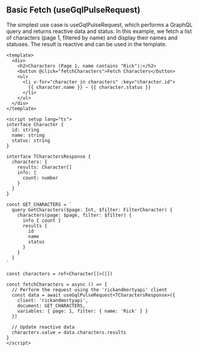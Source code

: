 ## Basic Fetch (useGqlPulseRequest)

The simplest use case is useGqlPulseRequest, which performs a GraphQL query and returns reactive data and status.
In this example, we fetch a list of characters (page 1, filtered by name) and display their names and statuses. The result is reactive and can be used in the template.

```vue
<template>
  <div>
    <h2>Characters (Page 1, name contains "Rick"):</h2>
    <button @click="fetchCharacters">Fetch Characters</button>
    <ul>
      <li v-for="character in characters" :key="character.id">
        {{ character.name }} – {{ character.status }}
      </li>
    </ul>
  </div>
</template>

<script setup lang="ts">
interface Character {
  id: string
  name: string
  status: string
}

interface TCharactersResponse {
  characters: {
    results: Character[]
    info: {
      count: number
    }
  }
}

const GET_CHARACTERS = `
  query GetCharacters($page: Int, $filter: FilterCharacter) {
    characters(page: $page, filter: $filter) {
      info { count }
      results {
        id
        name
        status
      }
    }
  }
`

const characters = ref<Character[]>([])

const fetchCharacters = async () => {
  // Perform the request using the 'rickandmortyapi' client
  const data = await useGqlPulseRequest<TCharactersResponse>({
    client: 'rickandmortyapi',
    document: GET_CHARACTERS,
    variables: { page: 1, filter: { name: 'Rick' } }
  })

  // Update reactive data
  characters.value = data.characters.results
}
</script>
```
